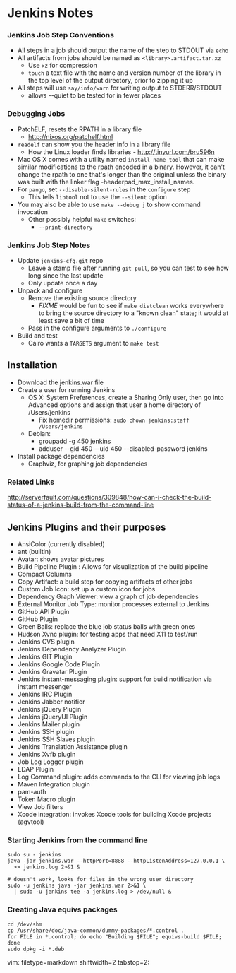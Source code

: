 # Jenkins Notes #

### Jenkins Job Step Conventions ###
- All steps in a job should output the name of the step to STDOUT via `echo`
- All artifacts from jobs should be named as `<library>.artifact.tar.xz`
  - Use `xz` for compression
  - `touch` a text file with the name and version number of the library in the
    top level of the output directory, prior to zipping it up
- All steps will use `say/info/warn` for writing output to STDERR/STDOUT
  - allows --quiet to be tested for in fewer places

### Debugging Jobs ###
- PatchELF, resets the RPATH in a library file
  - http://nixos.org/patchelf.html
- `readelf` can show you the header info in a library file
  - How the Linux loader finds libraries - http://tinyurl.com/bru596n
- Mac OS X comes with a utility named `install_name_tool` that can make similar
  modifications to the rpath encoded in a binary. However, it can't change the
  rpath to one that's longer than the original unless the binary was built
  with the linker flag -headerpad_max_install_names.
- For `pango`, set `--disable-silent-rules` in the `configure` step
  - This tells `libtool` not to use the `--silent` option
- You may also be able to use `make --debug j` to show command invocation
  - Other possibly helpful `make` switches:
    - `--print-directory`

### Jenkins Job Step Notes ###
- Update `jenkins-cfg.git` repo
  - Leave a stamp file after running `git pull`, so you can test to see how
    long since the last update
  - Only update once a day
- Unpack and configure
  - Remove the existing source directory
    - *FIXME* would be fun to see if `make distclean` works everywhere to
      bring the source directory to a "known clean" state; it would at least
      save a bit of time
  - Pass in the configure arguments to `./configure`
- Build and test
  - Cairo wants a `TARGETS` argument to `make test`

## Installation ##
- Download the jenkins.war file
- Create a user for running Jenkins
  - OS X: System Preferences, create a Sharing Only user, then go into
    Advanced options and assign that user a home directory of /Users/jenkins
    - Fix homedir permissions: `sudo chown jenkins:staff /Users/jenkins`
  - Debian:
    - groupadd -g 450 jenkins
    - adduser --gid 450 --uid 450 --disabled-password jenkins
- Install package dependencies
  - Graphviz, for graphing job dependencies

### Related Links ###
http://serverfault.com/questions/309848/how-can-i-check-the-build-status-of-a-jenkins-build-from-the-command-line

## Jenkins Plugins and their purposes ##
- AnsiColor (currently disabled)
- ant (builtin)
- Avatar: shows avatar pictures
- Build Pipeline Plugin : Allows for visualization of the build pipeline
- Compact Columns
- Copy Artifact: a build step for copying artifacts of other jobs
- Custom Job Icon: set up a custom icon for jobs
- Dependency Graph Viewer: view a graph of job dependencies
- External Monitor Job Type: monitor processes external to Jenkins
- GitHub API Plugin
- GitHub Plugin
- Green Balls: replace the blue job status balls with green ones
- Hudson Xvnc plugin: for testing apps that need X11 to test/run
- Jenkins CVS plugin
- Jenkins Dependency Analyzer Plugin
- Jenkins GIT Plugin
- Jenkins Google Code Plugin
- Jenkins Gravatar Plugin
- Jenkins instant-messaging plugin: support for build notification via
  instant messenger
- Jenkins IRC Plugin
- Jenkins Jabber notifier
- Jenkins jQuery Plugin
- Jenkins jQueryUI Plugin
- Jenkins Mailer plugin
- Jenkins SSH plugin
- Jenkins SSH Slaves plugin
- Jenkins Translation Assistance plugin
- Jenkins Xvfb plugin
- Job Log Logger plugin
- LDAP Plugin
- Log Command plugin: adds commands to the CLI for viewing job logs
- Maven Integration plugin
- pam-auth
- Token Macro plugin
- View Job filters
- Xcode integration: invokes Xcode tools for building Xcode projects
  (agvtool)

### Starting Jenkins from the command line ###

    sudo su - jenkins
    java -jar jenkins.war --httpPort=8888 --httpListenAddress=127.0.0.1 \
      >> jenkins.log 2>&1 &

    # doesn't work, looks for files in the wrong user directory
    sudo -u jenkins java -jar jenkins.war 2>&1 \
      | sudo -u jenkins tee -a jenkins.log > /dev/null &

### Creating Java equivs packages ###

    cd /dev/shm
    cp /usr/share/doc/java-common/dummy-packages/*.control .
    for FILE in *.control; do echo "Building $FILE"; equivs-build $FILE; done
    sudo dpkg -i *.deb

vim: filetype=markdown shiftwidth=2 tabstop=2:
